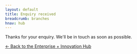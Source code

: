 ```yaml
---
layout: default
title: Enquiry received
breadcrumb: branches
hnav: hub
---
```


Thanks for your enquiry. We'll be in touch as soon as possible.

[&larr; Back to the Enterprise + Innovation Hub](/libraries/hub/)
